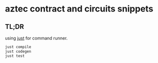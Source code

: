 # aztec contract and circuits snippets

## TL;DR

using [just](https://github.com/casey/just) for command runner.

```bash
just compile
just codegen
just test
```
